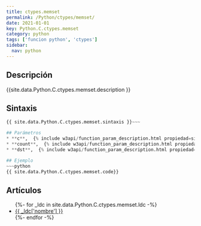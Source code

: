 ```yaml
---
title: ctypes.memset
permalink: /Python/ctypes/memset/
date: 2021-01-01
key: Python.C.ctypes.memset
category: python
tags: ['funcion python', 'ctypes']
sidebar: 
  nav: python
---
```


## Descripción
{{site.data.Python.C.ctypes.memset.description }}

## Sintaxis
~~~python
{{ site.data.Python.C.ctypes.memset.sintaxis }}~~~

## Parámetros
* **c**,  {% include w3api/function_param_description.html propiedad=site.data.Python.C.ctypes.memset valor="c" %}
* **count**,  {% include w3api/function_param_description.html propiedad=site.data.Python.C.ctypes.memset valor="count" %}
* **dst**,  {% include w3api/function_param_description.html propiedad=site.data.Python.C.ctypes.memset valor="dst" %}

## Ejemplo
~~~python
{{ site.data.Python.C.ctypes.memset.code}}
~~~

## Artículos
<ul>
{%- for _ldc in site.data.Python.C.ctypes.memset.ldc -%}
   <li>
       <a href="{{_ldc['url'] }}">{{ _ldc['nombre'] }}</a>
   </li>
{%- endfor -%}
</ul>

